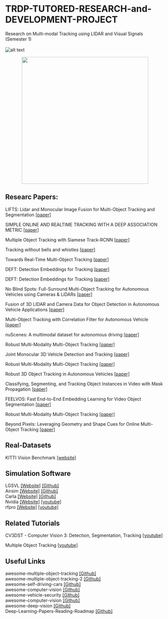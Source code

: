# TRDP-TUTORED-RESEARCH-and-DEVELOPMENT-PROJECT
Research on Multi-modal Tracking using LIDAR and Visual Signals (Semester 1) <br> <br>
![alt text](https://miro.medium.com/max/900/1*mQSvkJXZq0MvPdrA6aoXag.jpeg) <br>
<p align="center">
<img src="https://1000marcas.net/wp-content/uploads/2019/12/UAM-Logo.png" align="center" width="400" height="400"> <br>
</p>

## Researc Papers:
LIFTS: Lidar and Monocular Image Fusion for Multi-Object Tracking and Segmentation [[paper]](https://motchallenge.net/workshops/bmtt2020/papers/LIFTS.pdf)<br>

SIMPLE ONLINE AND REALTIME TRACKING WITH A DEEP ASSOCIATION METRIC [[paper]](https://arxiv.org/pdf/1703.07402.pdf)<br>

Multiple Object Tracking with Siamese Track-RCNN [[paper]](https://arxiv.org/pdf/2004.07786.pdf)<br>

Tracking without bells and whistles [[paper]](https://arxiv.org/pdf/1903.05625.pdf)<br>

Towards Real-Time Multi-Object Tracking [[paper]](https://arxiv.org/pdf/1909.12605.pdf)<br>


DEFT: Detection Embeddings for Tracking [[paper]](https://arxiv.org/pdf/2102.02267v1.pdf)<br>


DEFT: Detection Embeddings for Tracking [[paper]](https://arxiv.org/pdf/2102.02267v1.pdf)<br>


No Blind Spots: Full-Surround Multi-Object Tracking for Autonomous Vehicles using Cameras & LiDARs [[paper]](https://arxiv.org/pdf/1802.08755.pdf)<br>

Fusion of 3D LIDAR and Camera Data for Object Detection in Autonomous Vehicle Applications [[paper]](https://ieeexplore.ieee.org/stamp/stamp.jsp?tp=&arnumber=8957313)<br>

Multi-Object Tracking with Correlation Filter for Autonomous Vehicle [[paper]](https://www.ncbi.nlm.nih.gov/pmc/articles/PMC6068606/)<br>

nuScenes: A multimodal dataset for autonomous driving [[paper]](https://arxiv.org/pdf/1903.11027.pdf)<br>


Robust Multi-Modality Multi-Object Tracking [[paper]](https://arxiv.org/pdf/1909.03850v1.pdf)<br>

Joint Monocular 3D Vehicle Detection and Tracking [[paper]](https://arxiv.org/pdf/1811.10742v3.pdf)<br>

Robust Multi-Modality Multi-Object Tracking [[paper]](https://arxiv.org/pdf/1909.03850v1.pdf)<br>


Robust 3D Object Tracking in Autonomous Vehicles [[paper]](http://cs230.stanford.edu/projects_fall_2019/reports/26250102.pdf)<br>


Classifying, Segmenting, and Tracking Object Instances in Video with Mask Propagation [[paper]](https://arxiv.org/pdf/1912.04573.pdf)<br>

FEELVOS: Fast End-to-End Embedding Learning for Video Object Segmentation [[paper]](https://arxiv.org/pdf/1902.09513.pdf)<br>

Robust Multi-Modality Multi-Object Tracking [[paper]](https://arxiv.org/pdf/1909.03850v1.pdf)<br>

Beyond Pixels: Leveraging Geometry and Shape Cues for Online Multi-Object Tracking [[paper]](https://arxiv.org/pdf/1802.09298v2.pdf)<br>
## Real-Datasets
KITTI Vision Benchmark [[website]](http://www.cvlibs.net/datasets/kitti/) <br>

## Simulation Software
LGSVL  [[Website]](https://www.lgsvlsimulator.com/) [[Github]](https://github.com/lgsvl)<br>
Airsim [[Website]](https://microsoft.github.io/AirSim/) [[Github]](https://github.com/microsoft/AirSim)<br>
Carla  [[Website]](https://carla.org/) [[Github]](https://github.com/carla-simulator/carla)<br>
Nvidia [[Website]](https://www.nvidia.com/en-us/self-driving-cars/) [[youtube]](https://www.youtube.com/watch?v=DXsLDyiONV4&ab_channel=NVIDIA)<br>
rfpro  [[Website]](https://www.rfpro.com/) [[youtube]](https://www.youtube.com/watch?v=nYrcwsa8qCU&ab_channel=rFpro)<br>


## Related Tutorials
CV3DST - Computer Vision 3: Detection, Segmentation, Tracking [[youtube]](https://www.youtube.com/channel/UCQVCsX1CcZQr0oUMZg6szIQ)

Multiple Object Tracking [[youtube]](https://www.youtube.com/channel/UCa2-fpj6AV8T6JK1uTRuFpw) <br>

## Useful Links
awesome-multiple-object-tracking [[Github]](https://github.com/SpyderXu/multi-object-tracking-paper-list) <br>
awesome-multiple-object-tracking-2 [[Github]](https://github.com/luanshiyinyang/awesome-multiple-object-tracking) <br>
awesome-self-driving-cars [[Github]](https://github.com/jitrc/awesome-self-driving-cars) <br>
awesome-computer-vision [[Github]](https://github.com/jbhuang0604/awesome-computer-vision) <br>
awesome-vehicle-security [[Github]](https://github.com/jaredthecoder/awesome-vehicle-security) <br>
awesome-computer-vision [[Github]](https://github.com/jbhuang0604/awesome-computer-vision) <br>
awesome-deep-vision [[Github]](https://github.com/kjw0612/awesome-deep-vision) <br>
Deep-Learning-Papers-Reading-Roadmap [[Github]](https://github.com/floodsung/Deep-Learning-Papers-Reading-Roadmap) <br>





